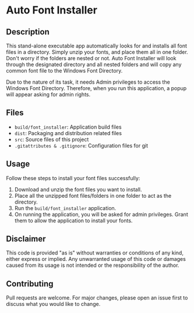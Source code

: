 # Auto Font Installer

## Description

This stand-alone executable app automatically looks for and installs all font files in a directory. Simply unzip your fonts, and place them all in one folder. Don't worry if the folders are nested or not. Auto Font Installer will look through the designated directory and all nested folders and will copy any common font file to the Windows Font Directory.

Due to the nature of its task, it needs Admin privileges to access the Windows Font Directory. Therefore, when you run this application, a popup will appear asking for admin rights.

## Files

* `build/font_installer`: Application build files
* `dist`: Packaging and distribution related files
* `src`: Source files of this project
* `.gitattributes & .gitignore`: Configuration files for git

## Usage

Follow these steps to install your font files successfully:
1. Download and unzip the font files you want to install. 
2. Place all the unzipped font files/folders in one folder to act as the directory.
3. Run the `build/font_installer` application.
4. On running the application, you will be asked for admin privileges. Grant them to allow the application to install your fonts.

## Disclaimer

This code is provided "as is" without warranties or conditions of any kind, either express or implied. Any unwarranted usage of this code or damages caused from its usage is not intended or the responsibility of the author.

## Contributing

Pull requests are welcome. For major changes, please open an issue first to discuss what you would like to change.
